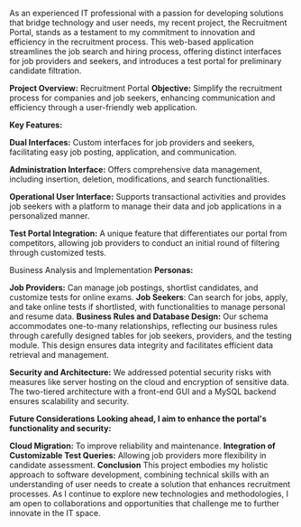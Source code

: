 As an experienced IT professional with a passion for developing solutions that bridge technology and user needs, my recent project, the Recruitment Portal, stands as a testament to my commitment to innovation and efficiency in the recruitment process. This web-based application streamlines the job search and hiring process, offering distinct interfaces for job providers and seekers, and introduces a test portal for preliminary candidate filtration.

**Project Overview:** Recruitment Portal
**Objective:** Simplify the recruitment process for companies and job seekers, enhancing communication and efficiency through a user-friendly web application.

**Key Features:**

**Dual Interfaces:** Custom interfaces for job providers and seekers, facilitating easy job posting, application, and communication.

**Administration Interface:** Offers comprehensive data management, including insertion, deletion, modifications, and search functionalities.

**Operational User Interface:** Supports transactional activities and provides job seekers with a platform to manage their data and job applications in a personalized manner.

**Test Portal Integration:** A unique feature that differentiates our portal from competitors, allowing job providers to conduct an initial round of filtering through customized tests.

Business Analysis and Implementation
**Personas:**

**Job Providers:** Can manage job postings, shortlist candidates, and customize tests for online exams.
**Job Seekers**: Can search for jobs, apply, and take online tests if shortlisted, with functionalities to manage personal and resume data.
**Business Rules and Database Design:** Our schema accommodates one-to-many relationships, reflecting our business rules through carefully designed tables for job seekers, providers, and the testing module. This design ensures data integrity and facilitates efficient data retrieval and management.

**Security and Architecture:** We addressed potential security risks with measures like server hosting on the cloud and encryption of sensitive data. The two-tiered architecture with a front-end GUI and a MySQL backend ensures scalability and security.

**Future Considerations**
**Looking ahead, I aim to enhance the portal's functionality and security:**

**Cloud Migration:** To improve reliability and maintenance.
**Integration of Customizable Test Queries:** Allowing job providers more flexibility in candidate assessment.
**Conclusion**
This project embodies my holistic approach to software development, combining technical skills with an understanding of user needs to create a solution that enhances recruitment processes. As I continue to explore new technologies and methodologies, I am open to collaborations and opportunities that challenge me to further innovate in the IT space.
